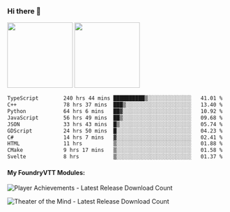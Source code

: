 ### Hi there 👋

<img height="150em" src="https://github-readme-stats.vercel.app/api?username=EddieDover&count_private=true&include_all_commits=true&show_icons=true&theme=dracula&hide_border=false&rank_icon=percentile"/>
<img height="150em" src="https://github-readme-stats.vercel.app/api/top-langs/?username=EddieDover&theme=dracula&hide_border=false&&layout=compact&langs_count=20" />

<!--START_SECTION:waka-->

```txt
TypeScript        240 hrs 44 mins ██████████▒░░░░░░░░░░░░░░   41.01 %
C++               78 hrs 37 mins  ███▒░░░░░░░░░░░░░░░░░░░░░   13.40 %
Python            64 hrs 6 mins   ██▓░░░░░░░░░░░░░░░░░░░░░░   10.92 %
JavaScript        56 hrs 49 mins  ██▒░░░░░░░░░░░░░░░░░░░░░░   09.68 %
JSON              33 hrs 43 mins  █▒░░░░░░░░░░░░░░░░░░░░░░░   05.74 %
GDScript          24 hrs 50 mins  █░░░░░░░░░░░░░░░░░░░░░░░░   04.23 %
C#                14 hrs 7 mins   ▓░░░░░░░░░░░░░░░░░░░░░░░░   02.41 %
HTML              11 hrs          ▒░░░░░░░░░░░░░░░░░░░░░░░░   01.88 %
CMake             9 hrs 17 mins   ▒░░░░░░░░░░░░░░░░░░░░░░░░   01.58 %
Svelte            8 hrs           ▒░░░░░░░░░░░░░░░░░░░░░░░░   01.37 %
```

<!--END_SECTION:waka-->

#### My FoundryVTT Modules:

  ![Player Achievements - Latest Release Download Count](https://img.shields.io/badge/dynamic/json?label=Player%20Achievements%20-%20Downloads@latest&query=assets%5B1%5D.download_count&url=https%3A%2F%2Fapi.github.com%2Frepos%2FEddieDover%2Ffvtt-player-achievements%2Freleases%2Flatest)

  ![Theater of the Mind - Latest Release Download Count](https://img.shields.io/badge/dynamic/json?label=Theater%20Of%20The%20Mind%20-%20Downloads@latest&query=assets%5B1%5D.download_count&url=https%3A%2F%2Fapi.github.com%2Frepos%2FEddieDover%2Ftheater-of-the-mind%2Freleases%2Flatest)

<a rel="me" href="https://techhub.social/@EddieDover"></a>
